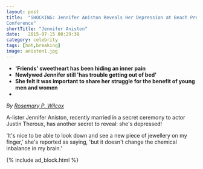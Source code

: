```yaml
---
layout: post
title:  "SHOCKING: Jennifer Aniston Reveals Her Depression at Beach Press
Conference"
shortTitle: "Jennifer Aniston"
date:   2015-07-15 00:29:38
category: celebrity
tags: [hot,breaking]
image: aniston1.jpg
---
```

- __'Friends' sweetheart has been hiding an inner pain__
- __Newlywed Jennifer still 'has trouble getting out of bed'__
- __She felt it was important to share her struggle for the benefit of young men and women__
- 
*By [Rosemary P. Wilcox](http://google.com)*

A-lister Jennifer Aniston, recently married in a secret ceremony to 
actor Justin Theroux, has another secret to reveal: she's depressed!

‘It's nice to be able to look down and see a new piece of jewellery on my finger,' 
she's reported as saying, 'but it doesn't change the 
chemical inbalance in my brain.'

{% include ad_block.html %}
